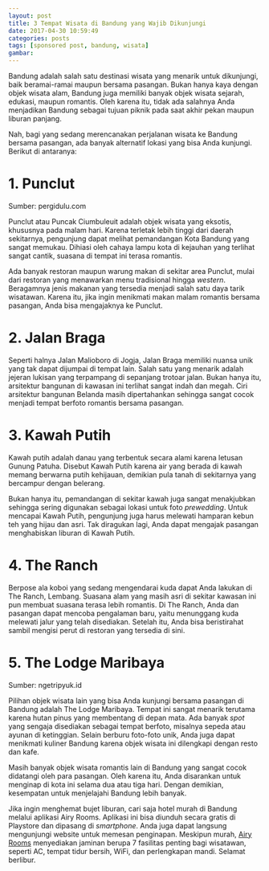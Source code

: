 ```yaml
---
layout: post
title: 3 Tempat Wisata di Bandung yang Wajib Dikunjungi
date: 2017-04-30 10:59:49
categories: posts
tags: [sponsored post, bandung, wisata]
gambar: 
---
```


Bandung adalah salah satu destinasi wisata yang menarik untuk dikunjungi, baik beramai-ramai maupun bersama pasangan. Bukan hanya kaya dengan objek wisata alam, Bandung juga memiliki banyak objek wisata sejarah, edukasi, maupun romantis. Oleh karena itu, tidak ada salahnya Anda menjadikan Bandung sebagai tujuan piknik pada saat akhir pekan maupun liburan panjang.

Nah, bagi yang sedang merencanakan perjalanan wisata ke Bandung bersama pasangan, ada banyak alternatif lokasi yang bisa Anda kunjungi. Berikut di antaranya:

# 1. Punclut

Sumber: pergidulu.com

Punclut atau Puncak Ciumbuleuit adalah objek wisata yang eksotis, khususnya pada malam hari. Karena terletak lebih tinggi dari daerah sekitarnya, pengunjung dapat melihat pemandangan Kota Bandung yang sangat memukau. Dihiasi oleh cahaya lampu kota di kejauhan yang terlihat sangat cantik, suasana di tempat ini terasa romantis. 

Ada banyak restoran maupun warung makan di sekitar area Punclut, mulai dari restoran yang menawarkan menu tradisional hingga _western_. Beragamnya jenis makanan yang tersedia menjadi salah satu daya tarik wisatawan. Karena itu, jika ingin menikmati makan malam romantis bersama pasangan, Anda bisa mengajaknya ke Punclut.

# 2. Jalan Braga

Seperti halnya Jalan Malioboro di Jogja, Jalan Braga memiliki nuansa unik yang tak dapat dijumpai di tempat lain. Salah satu yang menarik adalah jejeran lukisan yang terpampang di sepanjang trotoar jalan. Bukan hanya itu, arsitektur bangunan di kawasan ini terlihat sangat indah dan megah. Ciri arsitektur bangunan Belanda masih dipertahankan sehingga sangat cocok menjadi tempat berfoto romantis bersama pasangan.

# 3. Kawah Putih

Kawah putih adalah danau yang terbentuk secara alami karena letusan Gunung Patuha. Disebut Kawah Putih karena air yang berada di kawah memang berwarna putih kehijauan, demikian pula tanah di sekitarnya yang bercampur dengan belerang. 

Bukan hanya itu, pemandangan di sekitar kawah juga sangat menakjubkan sehingga sering digunakan sebagai lokasi untuk foto _prewedding_. Untuk mencapai Kawah Putih, pengunjung juga harus melewati hamparan kebun teh yang hijau dan asri. Tak diragukan lagi, Anda dapat mengajak pasangan menghabiskan liburan di Kawah Putih.

# 4. The Ranch

Berpose ala koboi yang sedang mengendarai kuda dapat Anda lakukan di The Ranch, Lembang. Suasana alam yang masih asri di sekitar kawasan ini pun membuat suasana terasa lebih romantis. Di The Ranch, Anda dan pasangan dapat mencoba pengalaman baru, yaitu menunggang kuda melewati jalur yang telah disediakan. Setelah itu, Anda bisa beristirahat sambil mengisi perut di restoran yang tersedia di sini.

# 5. The Lodge Maribaya

Sumber: ngetripyuk.id

Pilihan objek wisata lain yang bisa Anda kunjungi bersama pasangan di Bandung adalah The Lodge Maribaya. Tempat ini sangat menarik terutama karena hutan pinus yang membentang di depan mata. Ada banyak _spot_ yang sengaja disediakan sebagai tempat berfoto, misalnya sepeda atau ayunan di ketinggian. Selain berburu foto-foto unik, Anda juga dapat menikmati kuliner Bandung karena objek wisata ini dilengkapi dengan resto dan kafe. 

Masih banyak objek wisata romantis lain di Bandung yang sangat cocok didatangi oleh para pasangan. Oleh karena itu, Anda disarankan untuk menginap di kota ini selama dua atau tiga hari. Dengan demikian, kesempatan untuk menjelajahi Bandung lebih banyak.

Jika ingin menghemat bujet liburan, cari saja hotel murah di Bandung melalui aplikasi Airy Rooms. Aplikasi ini bisa diunduh secara gratis di Playstore dan dipasang di _smartphone_. Anda juga dapat langsung mengunjungi website untuk memesan penginapan. Meskipun murah, [Airy Rooms](https://www.airyrooms.com/booking-hotel-di-bandung) menyediakan jaminan berupa 7 fasilitas penting bagi wisatawan, seperti AC, tempat tidur bersih, WiFi, dan perlengkapan mandi. Selamat berlibur.